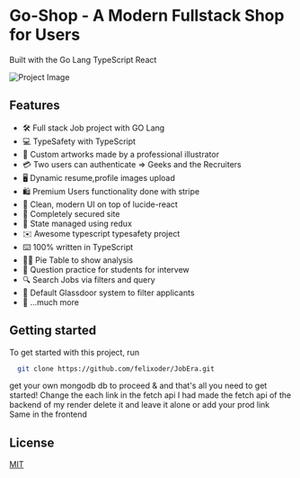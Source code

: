 # Go-Shop - A Modern Fullstack  Shop for Users

Built with the Go Lang TypeScript React

![Project Image](https://github.com/felixoder/Go-Shop/blob/master/client/public/image_pic.png)




## Features

- 🛠️ Full stack Job project with GO Lang
- 💻 TypeSafety with TypeScript
- 🎨 Custom artworks made by a professional illustrator
- 💳 Two users can authenticate => Geeks and the Recruiters
- 🖥️ Dynamic resume,profile images upload
- 🛍️ Premium Users functionality done with stripe
- 🌟 Clean, modern UI on top of lucide-react 
- 🛒 Completely secured site
- 🔑 State managed using redux
- ✉️  Awesome typescript typesafety project
- ⌨️  100% written in TypeScript
- 😵‍💫 Pie Table to show analysis
- 🤯 Question practice for students for intervew
- 🔍 Search Jobs via filters and query
- 🤖 Default Glassdoor system to filter applicants
- 🎁 ...much more

## Getting started

To get started with this project, run

```bash
  git clone https://github.com/felixoder/JobEra.git
```
get your own mongodb db to proceed  & and that's all you need to get started!
Change the each link in the fetch api I had made the fetch api of the backend of my render delete it and leave it alone or add your prod link
Same in the frontend



## License

[MIT](https://choosealicense.com/licenses/mit/)

